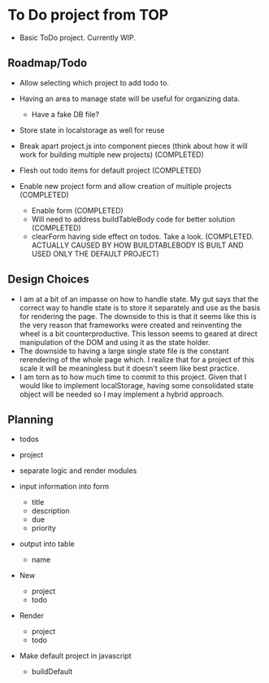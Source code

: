 # To Do project from TOP

- Basic ToDo project. Currently WIP.

## Roadmap/Todo

- Allow selecting which project to add todo to.

* Having an area to manage state will be useful for organizing data.

  - Have a fake DB file?

* Store state in localstorage as well for reuse

* Break apart project.js into component pieces (think about how it will work for building multiple new projects) (COMPLETED)
* Flesh out todo items for default project (COMPLETED)
* Enable new project form and allow creation of multiple projects (COMPLETED)
  - Enable form (COMPLETED)
  - Will need to address buildTableBody code for better solution (COMPLETED)
  - clearForm having side effect on todos. Take a look. (COMPLETED. ACTUALLY CAUSED BY HOW BUILDTABLEBODY IS BUILT AND USED ONLY THE DEFAULT PROJECT)

## Design Choices

- I am at a bit of an impasse on how to handle state. My gut says that the correct way to handle state is to store it separately and use as the basis for rendering the page. The downside to this is that it seems like this is the very reason that frameworks were created and reinventing the wheel is a bit counterproductive. This lesson seems to geared at direct manipulation of the DOM and using it as the state holder.
- The downside to having a large single state file is the constant rerendering of the whole page which. I realize that for a project of this scale it will be meaningless but it doesn't seem like best practice.
- I am torn as to how much time to commit to this project. Given that I would like to implement localStorage, having some consolidated state object will be needed so I may implement a hybrid approach.

## Planning

- todos
- project
- separate logic and render modules
- input information into form
  - title
  - description
  - due
  - priority
- output into table
  - name
- New
  - project
  - todo
- Render

  - project
  - todo

- Make default project in javascript
  - buildDefault
